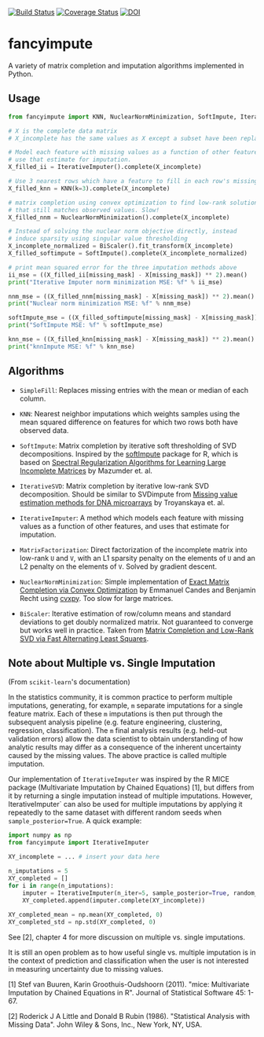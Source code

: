 [![Build Status](https://travis-ci.org/iskandr/fancyimpute.svg?branch=master)](https://travis-ci.org/iskandr/fancyimpute) [![Coverage Status](https://coveralls.io/repos/github/iskandr/fancyimpute/badge.svg?branch=master)](https://coveralls.io/github/iskandr/fancyimpute?branch=master) [![DOI](https://zenodo.org/badge/doi/10.5281/zenodo.51773.svg)](http://dx.doi.org/10.5281/zenodo.51773)


# fancyimpute

A variety of matrix completion and imputation algorithms implemented in Python.

## Usage

```python
from fancyimpute import KNN, NuclearNormMinimization, SoftImpute, IterativeImputer, BiScaler

# X is the complete data matrix
# X_incomplete has the same values as X except a subset have been replace with NaN

# Model each feature with missing values as a function of other features, and 
# use that estimate for imputation.
X_filled_ii = IterativeImputer().complete(X_incomplete)

# Use 3 nearest rows which have a feature to fill in each row's missing features
X_filled_knn = KNN(k=3).complete(X_incomplete)

# matrix completion using convex optimization to find low-rank solution
# that still matches observed values. Slow!
X_filled_nnm = NuclearNormMinimization().complete(X_incomplete)

# Instead of solving the nuclear norm objective directly, instead
# induce sparsity using singular value thresholding
X_incomplete_normalized = BiScaler().fit_transform(X_incomplete)
X_filled_softimpute = SoftImpute().complete(X_incomplete_normalized)

# print mean squared error for the three imputation methods above
ii_mse = ((X_filled_ii[missing_mask] - X[missing_mask]) ** 2).mean()
print("Iterative Imputer norm minimization MSE: %f" % ii_mse)

nnm_mse = ((X_filled_nnm[missing_mask] - X[missing_mask]) ** 2).mean()
print("Nuclear norm minimization MSE: %f" % nnm_mse)

softImpute_mse = ((X_filled_softimpute[missing_mask] - X[missing_mask]) ** 2).mean()
print("SoftImpute MSE: %f" % softImpute_mse)

knn_mse = ((X_filled_knn[missing_mask] - X[missing_mask]) ** 2).mean()
print("knnImpute MSE: %f" % knn_mse)
```

## Algorithms

* `SimpleFill`: Replaces missing entries with the mean or median of each column.

* `KNN`: Nearest neighbor imputations which weights samples using the mean squared difference
on features for which two rows both have observed data.

* `SoftImpute`: Matrix completion by iterative soft thresholding of SVD decompositions. Inspired by the [softImpute](https://web.stanford.edu/~hastie/swData/softImpute/vignette.html) package for R, which is based on [Spectral Regularization Algorithms for Learning Large Incomplete Matrices](http://web.stanford.edu/~hastie/Papers/mazumder10a.pdf) by Mazumder et. al.

* `IterativeSVD`: Matrix completion by iterative low-rank SVD decomposition. Should be similar to SVDimpute from [Missing value estimation methods for DNA microarrays](http://www.ncbi.nlm.nih.gov/pubmed/11395428) by Troyanskaya et. al.

* `IterativeImputer`: A method which models each feature with missing values as a function of other features, and uses that estimate for imputation. 

* `MatrixFactorization`: Direct factorization of the incomplete matrix into low-rank `U` and `V`, with an L1 sparsity penalty on the elements of `U` and an L2 penalty on the elements of `V`. Solved by gradient descent.

* `NuclearNormMinimization`: Simple implementation of [Exact Matrix Completion via Convex Optimization](http://statweb.stanford.edu/~candes/papers/MatrixCompletion.pdf
) by Emmanuel Candes and Benjamin Recht using [cvxpy](http://www.cvxpy.org). Too slow for large matrices.

* `BiScaler`: Iterative estimation of row/column means and standard deviations to get doubly normalized
matrix. Not guaranteed to converge but works well in practice. Taken from [Matrix Completion and Low-Rank SVD via Fast Alternating Least Squares](http://arxiv.org/abs/1410.2596).


## Note about Multiple vs. Single Imputation
(From `scikit-learn`'s documentation)

In the statistics community, it is common practice to perform multiple imputations,
generating, for example, ``m`` separate imputations for a single feature matrix.
Each of these ``m`` imputations is then put through the subsequent analysis pipeline
(e.g. feature engineering, clustering, regression, classification). The ``m`` final
analysis results (e.g. held-out validation errors) allow the data scientist
to obtain understanding of how analytic results may differ as a consequence
of the inherent uncertainty caused by the missing values. The above practice
is called multiple imputation.

Our implementation of `IterativeImputer` was inspired by the R MICE
package (Multivariate Imputation by Chained Equations) [1], but differs from
it by returning a single imputation instead of multiple imputations.  However,
IterativeImputer` can also be used for multiple imputations by applying
it repeatedly to the same dataset with different random seeds when
``sample_posterior=True``. A quick example:

```python
import numpy as np
from fancyimpute import IterativeImputer

XY_incomplete = ... # insert your data here

n_imputations = 5
XY_completed = []
for i in range(n_imputations):
    imputer = IterativeImputer(n_iter=5, sample_posterior=True, random_state=i)
    XY_completed.append(imputer.complete(XY_incomplete))
    
XY_completed_mean = np.mean(XY_completed, 0)
XY_completed_std = np.std(XY_completed, 0)
```

See [2], chapter 4 for more discussion on multiple
vs. single imputations. 

It is still an open problem as to how useful single vs. multiple imputation is in
the context of prediction and classification when the user is not interested in
measuring uncertainty due to missing values.

[1] Stef van Buuren, Karin Groothuis-Oudshoorn (2011). "mice: Multivariate
   Imputation by Chained Equations in R". Journal of Statistical Software 45:
   1-67.
   
[2] Roderick J A Little and Donald B Rubin (1986). "Statistical Analysis
    with Missing Data". John Wiley & Sons, Inc., New York, NY, USA.